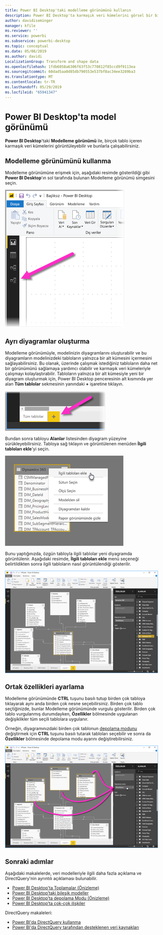```yaml
---
title: Power BI Desktop'taki modelleme görünümünü kullanın
description: Power BI Desktop'ta karmaşık veri kümelerini görsel bir biçimde görmek için Modelleme görünümünü kullanma
author: davidiseminger
manager: kfile
ms.reviewer: ''
ms.service: powerbi
ms.subservice: powerbi-desktop
ms.topic: conceptual
ms.date: 05/08/2019
ms.author: davidi
LocalizationGroup: Transform and shape data
ms.openlocfilehash: 1fdb6058a6306f63f53c770812f85ccd9f9113ea
ms.sourcegitcommit: 60dad5aa0d85db790553e537bf8ac34ee3289ba3
ms.translationtype: MT
ms.contentlocale: tr-TR
ms.lasthandoff: 05/29/2019
ms.locfileid: "65941347"
---
```

# <a name="modeling-view-in-power-bi-desktop"></a>Power BI Desktop'ta model görünümü

**Power BI Desktop**'taki **Modelleme görünümü** ile, birçok tablo içeren karmaşık veri kümelerini görüntüleyebilir ve bunlarla çalışabilirsiniz.


## <a name="using-modeling-view"></a>Modelleme görünümünü kullanma

Modelleme görünümüne erişmek için, aşağıdaki resimde gösterildiği gibi **Power BI Desktop**'ın sol tarafında bulunan Modelleme görünümü simgesini seçin.

![Power BI Desktop’ta modelleme görünümü simgesi](media/desktop-modeling-view/modeling-view_02.png)

## <a name="creating-separate-diagrams"></a>Ayrı diyagramlar oluşturma

Modelleme görünümüyle, modelinizin diyagramlarını oluşturabilir ve bu diyagramların modelinizdeki tabloların yalnızca bir alt kümesini içermesini sağlayabilirsiniz. Bu olanak, üzerinde çalışmak istediğiniz tabloların daha net bir görünümünü sağlamaya yardımcı olabilir ve karmaşık veri kümeleriyle çalışmayı kolaylaştırabilir. Tabloların yalnızca bir alt kümesiyle yeni bir diyagram oluşturmak için, Power BI Desktop penceresinin alt kısmında yer alan **Tüm tablolar** sekmesinin yanındaki **+** işaretine tıklayın.

![Sekmeler bölümündeki + işaretine tıklayarak yeni diyagram oluşturma](media/desktop-modeling-view/modeling-view_03.png)

Bundan sonra tabloyu **Alanlar** listesinden diyagram yüzeyine sürükleyebilirsiniz. Tabloya sağ tıklayın ve görüntülenen menüden **İlgili tabloları ekle**'yi seçin.

![Tabloya sağ tıklayın ve İlgili tabloları ekle'yi seçin](media/desktop-modeling-view/modeling-view_04.png)

Bunu yaptığınızda, özgün tabloyla ilgili tablolar yeni diyagramda görüntülenir. Aşağıdaki resimde, **İlgili tabloları ekle** menü seçeneği belirtildikten sonra ilgili tabloların nasıl görüntülendiği gösterilir.

![İlgili tabloları gösterme](media/desktop-modeling-view/modeling-view_05.png)

## <a name="setting-common-properties"></a>Ortak özellikleri ayarlama

Modelleme görünümünde **CTRL** tuşunu basılı tutup birden çok tabloya tıklayarak aynı anda birden çok nesne seçebilirsiniz. Birden çok tablo seçtiğinizde, bunlar Modelleme görünümünde vurgulu gösterilir. Birden çok tablo vurgulanmış durumdayken, **Özellikler** bölmesinde uygulanan değişiklikler tüm seçili tablolara uygulanır.

Örneğin, diyagramınızdaki birden çok tablonun [depolama modunu](desktop-storage-mode.md) değiştirmek için **CTRL** tuşunu basılı tutarak tabloları seçebilir ve sonra da **Özellikler** bölmesinde depolama modu ayarını değiştirebilirsiniz.

![CTRL tuşunu basılı tutarak birden çok tabloyu seçin ve tüm seçili tablolar için ortak özellikleri ayarlayın](media/desktop-modeling-view/modeling-view_06.png)


## <a name="next-steps"></a>Sonraki adımlar

Aşağıdaki makalelerde, veri modelleriyle ilgili daha fazla açıklama ve DirectQuery'nin ayrıntılı açıklaması bulunabilir.

* [Power BI Desktop'ta Toplamalar (Önizleme)](desktop-aggregations.md)
* [Power BI Desktop’taki bileşik modeller](desktop-composite-models.md)
* [Power BI Desktop’ta depolama Modu (Önizleme)](desktop-storage-mode.md)
* [Power BI Desktop’ta çok-çok ilişkiler](desktop-many-to-many-relationships.md)


DirectQuery makaleleri:

* [Power BI'da DirectQuery kullanma](desktop-directquery-about.md)
* [Power BI'da DirectQuery tarafından desteklenen veri kaynakları](desktop-directquery-data-sources.md)
